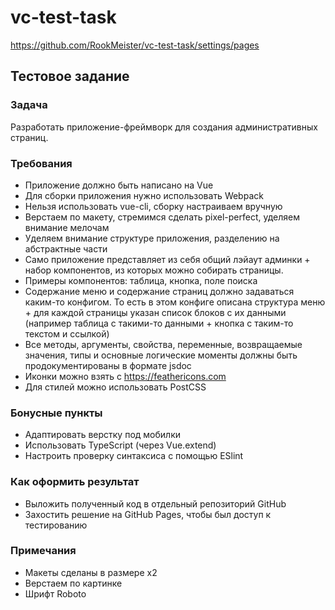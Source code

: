 # vc-test-task

https://github.com/RookMeister/vc-test-task/settings/pages
## Тестовое задание 

### Задача

Разработать приложение-фреймворк для создания административных страниц.

### Требования

- Приложение должно быть написано на Vue
- Для сборки приложения нужно использовать Webpack
- Нельзя использовать vue-cli, сборку настраиваем вручную
- Верстаем по макету, стремимся сделать pixel-perfect, уделяем внимание мелочам
- Уделяем внимание структуре приложения, разделению на абстрактные части
- Само приложение представляет из себя общий лэйаут админки + набор компонентов, из которых можно собирать страницы. 
- Примеры компонентов: таблица, кнопка, поле поиска
- Содержание меню и содержание страниц должно задаваться каким-то конфигом. То есть в этом конфиге описана структура меню + для каждой страницы указан список блоков с их данными (например таблица с такими-то данными + кнопка с таким-то текстом и ссылкой)
- Все методы, аргументы, свойства, переменные, возвращаемые значения, типы и основные логические моменты должны быть продокументированы в формате jsdoc
- Иконки можно взять с https://feathericons.com
- Для стилей можно использовать PostCSS

### Бонусные пункты

- Адаптировать верстку под мобилки
- Использовать TypeScript (через Vue.extend)
- Настроить проверку синтаксиса с помощью ESlint

### Как оформить результат

- Выложить полученный код в отдельный репозиторий GitHub 
- Захостить решение на GitHub Pages, чтобы был доступ к тестированию

### Примечания 

- Макеты сделаны в размере x2
- Верстаем по картинке
- Шрифт Roboto
